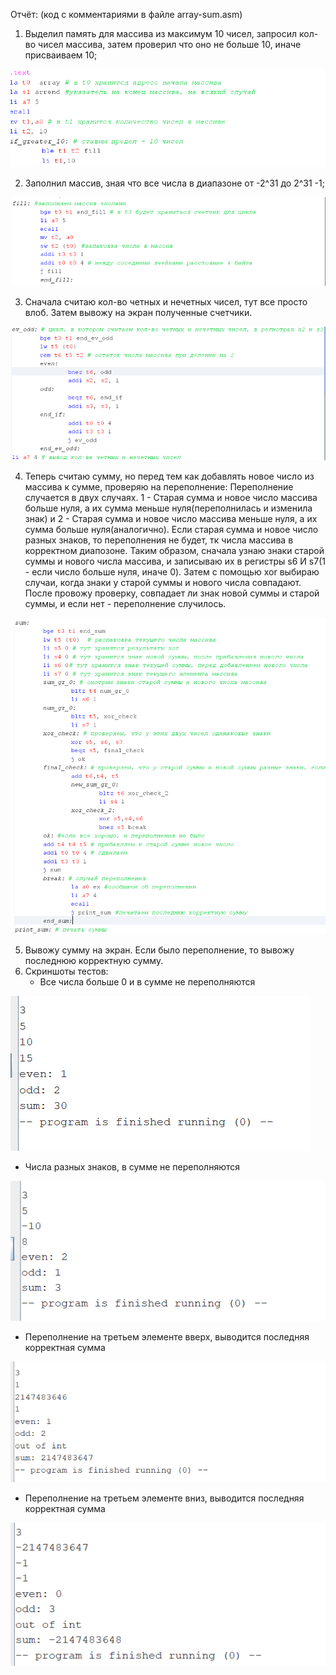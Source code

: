 Отчёт:
(код с комментариями в файле array-sum.asm)
1) Выделил память для массива из максимум 10 чисел, запросил кол-во чисел массива, затем проверил что оно не больше 10, иначе присваиваем 10; 

![](c1.png)

2) Заполнил массив, зная что все числа в диапазоне от -2^31 до 2^31 -1;

![](c2.png)

3) Сначала считаю кол-во четных и нечетных чисел, тут все просто влоб. Затем вывожу на экран полученные счетчики.

![](c3.png)

4) Теперь считаю сумму, но перед тем как добавлять новое число из массива к сумме, проверяю на переполнение:
   Переполнение случается в двух случаях. 1 - Старая сумма и новое число массива больше нуля, а их сумма меньше нуля(переполнилась и изменила знак) и 2 - Старая сумма и новое число массива меньше нуля, а их сумма больше нуля(аналогично). Если старая сумма и новое число разных знаков, то переполнения не будет, тк числа массива в корректном диапозоне.
   Таким образом, сначала узнаю знаки старой суммы и нового числа массива, и записываю их в регистры s6 И s7(1 - если число больше нуля, иначе 0). Затем с помощью xor выбираю случаи, когда знаки у старой суммы и нового числа совпадают. После провожу проверку, совпадает ли знак новой суммы и старой суммы, и если нет - переполнение случилось.

![](c4.png)

5) Вывожу сумму на экран. Если было переполнение, то вывожу последнюю корректную сумму.
6) Скриншоты тестов:
   - Все числа больше 0 и в сумме не переполняются 

![](1.png)

   - Числа разных знаков, в сумме не переполняются 

![](2.png)

   -  Переполнение на третьем элементе вверх, выводится последняя корректная сумма 

![](3.png)

   - Переполнение на третьем элементе вниз, выводится последняя корректная сумма 

![](4.png)

